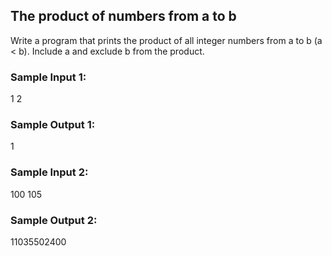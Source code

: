 ## The product of numbers from a to b

Write a program that prints the product of all integer numbers from a to b (a < b).
Include a and exclude b from the product.

### Sample Input 1:

1 2
### Sample Output 1:

1
### Sample Input 2:

100 105
### Sample Output 2:

11035502400